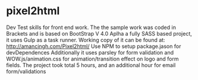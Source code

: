 # pixel2html
Dev Test skills for front end work.
The the sample work was coded in Brackets and is based on BootStrap V 4.0 Aplha a fully SASS based project, it uses Gulp as a task runner.
Working copy of it can be found at: http://amancingh.com/Pixel2html/
Use NPM to setup package.jason for devDependences
Additionally it uses parsley for form validation and WOW.js/animation.css for animation/transition effect on logo and form fields.
The project took total 5 hours, and an additional hour for email form/validations 

